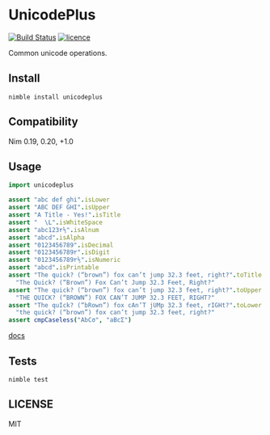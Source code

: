 # UnicodePlus

[![Build Status](https://img.shields.io/travis/nitely/nim-unicodeplus.svg?style=flat-square)](https://travis-ci.org/nitely/nim-unicodeplus)
[![licence](https://img.shields.io/github/license/nitely/nim-unicodeplus.svg?style=flat-square)](https://raw.githubusercontent.com/nitely/nim-unicodeplus/master/LICENSE)

Common unicode operations.

## Install

```
nimble install unicodeplus
```

## Compatibility

Nim 0.19, 0.20, +1.0

## Usage

```nim
import unicodeplus

assert "abc def ghi".isLower
assert "ABC DEF GHI".isUpper
assert "A Title - Yes!".isTitle
assert "  \L".isWhiteSpace
assert "abc123۲⅕".isAlnum
assert "abcd".isAlpha
assert "0123456789".isDecimal
assert "0123456789۲".isDigit
assert "0123456789۲⅕".isNumeric
assert "abcd".isPrintable
assert "The quick? (“brown”) fox can’t jump 32.3 feet, right?".toTitle ==
  "The Quick? (“Brown”) Fox Can’t Jump 32.3 Feet, Right?"
assert "The quick? (“brown”) fox can’t jump 32.3 feet, right?".toUpper ==
  "THE QUICK? (“BROWN”) FOX CAN’T JUMP 32.3 FEET, RIGHT?"
assert "The quIck? (“bRown”) fox cAn’T jUMp 32.3 feet, rIGHt?".toLower ==
  "the quick? (“brown”) fox can’t jump 32.3 feet, right?"
assert cmpCaseless("AbCσ", "aBcΣ")
```

[docs](https://nitely.github.io/nim-unicodeplus/)

## Tests

```
nimble test
```

## LICENSE

MIT
